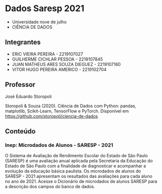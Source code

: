 # Dados Saresp 2021

* Universidade nove de julho
* CIÊNCIA DE DADOS

## Integrantes

* ERIC VIEIRA PEREIRA - 2219107027
* GUILHERME CICHLAR PESSOA - 2219107845
* JUAN MATHEUS ARES SOUZA DIEGUEZ - 2219107160
* VITOR HUGO PEREIRA AMERICO - 2219102704

## Professor
José Eduardo Storopoli 

Storopoli & Souza (2020). Ciência de Dados com Python: pandas, matplotlib, Scikit-Learn, TensorFlow e PyTorch. Disponível em https://github.com/storopoli/ciencia-de-dados

## Conteúdo
### Inep: Microdados de Alunos - SARESP - 2021
O Sistema de Avaliação de Rendimento Escolar do Estado de São Paulo (SARESP) é uma avaliação anual aplicada pela Secretaria da Educação do Estado de São Paulo com a finalidade de diagnosticar e acompanhar a evolução da educação básica paulista. Os microdados de alunos do SARESP - 2021 apresentam os resultados das avaliações para cada aluno no ano de 2021. Acesse o Dicionário de microdados de alunos SARESP para a descrição dos campos do banco de dados.
